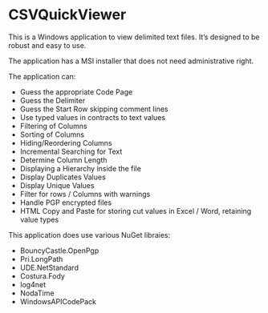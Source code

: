 # CSVQuickViewer

This is a Windows application to view delimited text files.
It’s designed to be robust and easy to use.

The application has a MSI installer that does not need administrative right. 

The application can:
* Guess the appropriate Code Page
* Guess the Delimiter
* Guess the Start Row skipping comment lines
* Use typed values in contracts to text values
* Filtering of Columns
* Sorting of Columns
* Hiding/Reordering Columns
* Incremental Searching for Text
* Determine Column Length
* Displaying a Hierarchy inside the file
* Display Duplicates Values
* Display Unique Values
* Filter for rows / Columns with warnings
* Handle PGP encrypted files
* HTML Copy and Paste for storing cut values in Excel / Word,  retaining value types

This application does use various NuGet libraies:
* BouncyCastle.OpenPgp
* Pri.LongPath
* UDE.NetStandard
* Costura.Fody 
* log4net
* NodaTime
* WindowsAPICodePack
